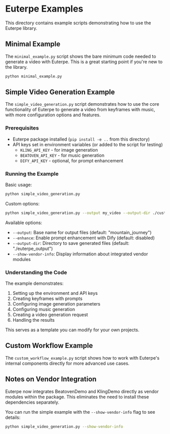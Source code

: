 # Euterpe Examples

This directory contains example scripts demonstrating how to use the Euterpe library.

## Minimal Example

The `minimal_example.py` script shows the bare minimum code needed to generate a video with Euterpe. This is a great starting point if you're new to the library.

```bash
python minimal_example.py
```

## Simple Video Generation Example

The `simple_video_generation.py` script demonstrates how to use the core functionality of Euterpe to generate a video from keyframes with music, with more configuration options and features.

### Prerequisites

- Euterpe package installed (`pip install -e ..` from this directory)
- API keys set in environment variables (or added to the script for testing)
  - `KLING_API_KEY` - for image generation 
  - `BEATOVEN_API_KEY` - for music generation
  - `DIFY_API_KEY` - optional, for prompt enhancement

### Running the Example

Basic usage:

```bash
python simple_video_generation.py
```

Custom options:

```bash
python simple_video_generation.py --output my_video --output-dir ./custom_output --enhance
```

Available options:
- `--output`: Base name for output files (default: "mountain_journey")
- `--enhance`: Enable prompt enhancement with Dify (default: disabled)
- `--output-dir`: Directory to save generated files (default: "./euterpe_output")
- `--show-vendor-info`: Display information about integrated vendor modules

### Understanding the Code

The example demonstrates:
1. Setting up the environment and API keys
2. Creating keyframes with prompts
3. Configuring image generation parameters
4. Configuring music generation
5. Creating a video generation request
6. Handling the results

This serves as a template you can modify for your own projects.

## Custom Workflow Example

The `custom_workflow_example.py` script shows how to work with Euterpe's internal components directly for more advanced use cases.

## Notes on Vendor Integration

Euterpe now integrates BeatovenDemo and KlingDemo directly as vendor modules within the package. This eliminates the need to install these dependencies separately. 

You can run the simple example with the `--show-vendor-info` flag to see details:

```bash
python simple_video_generation.py --show-vendor-info
```
